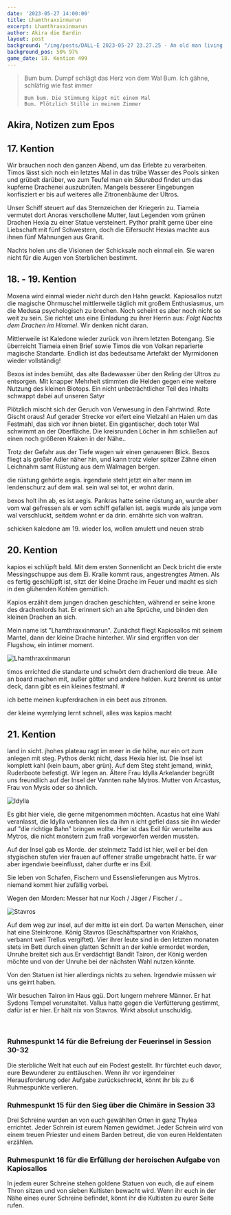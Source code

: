 ```yaml
---
date: '2023-05-27 14:00:00'
title: Lhamthraxxinmarun
excerpt: Lhamthraxxinmarun
author: Akira die Bardin
layout: post
background: "/img/posts/DALL·E 2023-05-27 23.27.25 - An old man living inside a gian whale, digital art.png"
background_pos: 50% 97%
game_date: 18. Kention 499
---
```


<div class="rhyme">
  <blockquote>
    Bum bum. Dumpf schlägt das Herz von dem Wal
    Bum. Ich gähne, schläfrig wie fast immer

    Bum bum. Die Stimmung kippt mit einem Mal
    Bum. Plötzlich Stille in meinem Zimmer
  </blockquote>
</div>

## Akira, Notizen zum Epos

## 17. Kention

Wir brauchen noch den ganzen Abend, um das Erlebte zu verarbeiten. Timos lässt sich noch ein letztes Mal in das trübe Wasser des Pools sinken und grübelt darüber, wo zum Teufel man ein _Säurebad_ findet um das kupferne Drachenei auszubrüten. Mangels besserer Eingebungen konfisziert er bis auf weiteres alle Zitronenbäume der Ultros.

<dall-emage style='--image-url: url("/img/posts/DALL·E 2023-05-27 23.24.12 - A copper colored dragon egg within a fresh lemon, digital art-pixian.png");'></dall-emage>

Unser Schiff steuert auf das Sternzeichen der Kriegerin zu. Tiameia vermutet dort Anoras verschollene Mutter, laut Legenden vom grünen Drachen Hexia zu einer Statue versteinert. Pythor prahlt gerne über eine Liebschaft mit fünf Schwestern, doch die Eifersucht Hexias machte aus ihnen fünf Mahnungen aus Granit.

Nachts holen uns die Visionen der Schicksale noch einmal ein. Sie waren nicht für die Augen von Sterblichen bestimmt.

## 18. - 19. Kention

Moxena wird einmal wieder _nicht_ durch den Hahn gewckt. Kapiosallos nutzt die magische Ohrmuschel mittlerweile täglich mit großem Enthusiasmus, um die Medusa psychologisch zu brechen. Noch scheint es aber noch nicht so weit zu sein. Sie richtet uns eine Einladung zu ihrer Herrin aus: _Folgt Nachts dem Drachen im Himmel_. Wir denken nicht daran.

Mittlerweile ist Kaledone wieder zurück von ihrem letzten Botengang. Sie überreicht Tiameia einen Brief sowie Timos die von Volkan reparierte magische Standarte. Endlich ist das bedeutsame Artefakt der Myrmidonen wieder vollständig!

Bexos ist indes bemüht, das alte Badewasser über den Reling der Ultros zu entsorgen. Mit knapper Mehrheit stimmten die Helden gegen eine weitere Nutzung des kleinen Biotops. Ein nicht unbeträchtlicher Teil des Inhalts schwappt dabei auf unseren Satyr

<dall-emage style='--image-url: url("/img/posts/DALL·E 2023-05-27 23.22.53 - An old man living inside a gian whale, digital art.png");'></dall-emage>

Plötzlich mischt sich der Geruch von Verwesung in den Fahrtwind. Rote Gischt oraus! Auf gerader Strecke vor eifert eine Vielzahl an Haien um das Festmahl, das sich vor ihnen bietet. Ein gigantischer, doch toter Wal schwimmt an der Oberfläche. Die kreisrunden Löcher in ihm schließen auf einen noch größeren Kraken in der Nähe..

Trotz der Gefahr aus der Tiefe wagen wir einen genaueren Blick. Bexos fliegt als großer Adler näher hin, und kann trotz vieler spitzer Zähne einen Leichnahm samt Rüstung aus dem Walmagen bergen. 


die rüstung gehörte aegis. irgendwie steht jetzt ein alter mann im lendenschurz auf dem wal. sein wal sei tot, er wohnt darin.

bexos holt ihn ab, es ist aegis. Pankras hatte seine rüstung an, wurde aber vom wal gefressen als er vom schiff gefallen ist.
aegis wurde als junge vom wal verschluckt, seitdem wohnt er da drin. ernährte sich von waltran. 

schicken kaledone am 19. wieder los, wollen amulett und neuen strab

## 20. Kention
kapios ei schlüpft bald. Mit dem ersten Sonnenlicht an Deck bricht die erste Messingschuppe aus dem Ei. Kralle kommt raus, angestrengtes Atmen. Als es fertig geschlüpft ist, sitzt der kleine Drache im Feuer und macht es sich in den glühenden Kohlen gemütlich.

<dall-emage style='--image-url: url("/img/posts/DALL·E 2023-05-27 23.19.57 - A little copper dragon freshly hatched from a copper dragon egg sitting in the remains of the egg which are burning with coals, digital art.png");'></dall-emage>

Kapios erzählt dem jungen drachen geschichten, während er seine krone des drachenlords hat. Er erinnert sich an alte Sprüche, und binden den kleinen Drachen an sich.

Mein name ist "Lhamthraxxinmarun". Zunächst fliegt Kapiosallos mit seinem Mantel, dann der kleine Drache hinterher. Wir sind ergriffen von der Flugshow, ein intimer moment.

![Lhamthraxxinmarun](/img/posts/kapiosallos-drache-freigestellt.png)

timos errichted die standarte und schwört dem drachenlord die treue. Alle an board machen mit, außer götter und andere helden.
kurz brennt es unter deck, dann gibt es ein kleines festmahl. #

ich bette meinen kupferdrachen in ein beet aus zitronen.

der kleine wyrmlying lernt schnell, alles was kapios macht


## 21. Kention

land in sicht. jhohes plateau ragt im meer in die höhe, nur ein ort zum anlegen mit steg. Pythos denkt nicht, dass Hexia hier ist. Die Insel ist komplett kahl (kein baum, aber grün). Auf dem Steg steht jemand, winkt, Ruderboote befestigt. Wir legen an. Ältere Frau Idylla Arkelander begrüßt uns freundlich auf der Insel der Vannten nahe Mytros. Mutter von Arcastus, Frau von Mysis oder so ähnlich.

![Idylla](/img/posts/Idylla.png)

Es gibt hier viele, die gerne mitgenommen möchten. Acastus hat eine Wahl veranlasst, die Idylla verbannen lies da ihm n icht gefiel dass sie ihn wieder auf "die richtige Bahn" bringen wollte. Hier ist das Exil für verurteilte aus Mytros, die nicht monstern zum fraß vorgeworfen werden mussten.

Auf der Insel gab es Morde. der steinmetz Tadd ist hier, weil er bei den stygischen stufen vier frauen auf offener straße umgebracht hatte.  Er war aber irgendwie beeinflusst, daher durfte er ins Exil.

Sie leben von Schafen, Fischern und Essenslieferungen aus Mytros. niemand kommt hier zufällig vorbei. 

Wegen den Morden: Messer hat nur Koch / Jäger / Fischer / ..
<!-- <img src="/img/posts/Idylla.png" style="width: 32%; display: inline; min-width: unset !important;">
<img src="/img/posts/Stavros.png" style="width: 47.5%; display: inline; min-width: unset !important;"> -->

![Stavros](/img/posts/Stavros.png)

Auf dem weg zur insel, auf der mitte ist ein dorf. Da warten Menschen, einer hat eine Steinkrone. König Stavros (Geschäftspartner von Kriakhos, verbannt weil Trellus vergiftet). Vier ihrer leute sind in den letzten monaten stets im Bett durch einen glatten Schnitt an der kehle ermordet worden, Unruhe breitet sich aus.Er verdächtigt Bandit Tairon, der König werden möchte und von der Unruhe bei der nächsten Wahl nutzen könnte.

Von den Statuen ist hier allerdings nichts zu sehen. Irgendwie müssen wir uns geirrt haben.

Wir besuchen Tairon im Haus ggü. Dort lungern mehrere Männer. Er hat Sydons Tempel verunstaltet. Vallus hatte gegen die Verfütterung gestimmt, dafür ist er hier. Er hält nix von Stavros. Wirkt absolut unschuldig.

<br>

<!-- https://www.dropbox.com/home/OotD%20-%20Player%20Documents?preview=Players_Guide_to_Odyssey_v1.pdf Seite 21/22 + https://www.deepl.com + GPT "Bring alle meine eingaben von der zweiten Person singular in die zweite Person plural" + Feinschliff -->
<div class="infobox">
  <h3>Ruhmespunkt 14 für die Befreiung der Feuerinsel in Session 30-32</h3>
  <p class="reward">Die sterbliche Welt hat euch auf ein Podest gestellt. Ihr fürchtet euch davor, eure Bewunderer zu enttäuschen. Wenn ihr vor irgendeiner Herausforderung oder Aufgabe zurückschreckt, könnt ihr bis zu 6 Ruhmespunkte verlieren.</p>
</div>

<div class="infobox">
  <h3>Ruhmespunkt 15 für den Sieg über die Chimäre in Session 33</h3>
  <p class="reward">Drei Schreine wurden an von euch gewählten Orten in ganz Thylea errichtet. Jeder Schrein ist eurem Namen gewidmet. Jeder Schrein wird von einem treuen Priester und einem Barden betreut, die von euren Heldentaten erzählen.</p>
</div>

<div class="infobox">
  <h3>Ruhmespunkt 16 für die Erfüllung der heroischen Aufgabe von Kapiosallos</h3>
  <p class="reward">In jedem eurer Schreine stehen goldene Statuen von euch, die auf einem Thron sitzen und von sieben Kultisten bewacht wird. Wenn ihr euch in der Nähe eines eurer Schreine befindet, könnt ihr die Kultisten zu eurer Seite rufen.</p>
</div>
